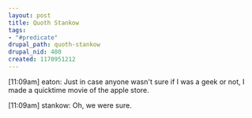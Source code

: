 ```yaml
--- 
layout: post
title: Quoth Stankow
tags: 
- "#predicate"
drupal_path: quoth-stankow
drupal_nid: 480
created: 1170951212
---
```

[11:09am] eaton: Just in case anyone wasn't sure if I was a geek or not, I made a quicktime movie of the apple store.

[11:09am] stankow: Oh, we were sure.
